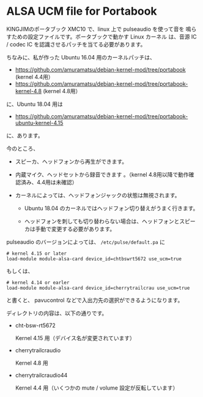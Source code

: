 # ALSA UCM file for Portabook

KINGJIMのポータブック XMC10 で、linux 上で pulseaudio を使って音を
鳴らすための設定ファイルです。ポータブックで動かす Linux カーネル
は、音源 IC / codec IC を認識させるパッチを当てる必要があります。

ちなみに、私が作った Ubuntu 16.04 用のカーネルパッチは、

* https://github.com/amuramatsu/debian-kernel-mod/tree/portabook (kernel 4.4用）
* https://github.com/amuramatsu/debian-kernel-mod/tree/portabook-kernel-4.8 (kernel 4.8用）

に、Ubuntu 18.04 用は

* https://github.com/amuramatsu/debian-kernel-mod/tree/portabook-ubuntu-kernel-4.15

に、あります。

今のところ、

* スピーカ、ヘッドフォンから再生ができます。

* 内蔵マイク、ヘッドセットから録音できます 。（kernel 4.8用以降で動作確認済み、4.4用は未確認）

* カーネルによっては、ヘッドフォンジャックの状態は無視されます。

  - Ubuntu 18.04 のカーネルではヘッドフォン切り替えがうまく行きます。
  
  - ヘッドフォンを刺しても切り替わらない場合は、ヘッドフォンとスピーカは手動で変更する必要があります。

pulseaudio のバージョンによっては、 `/etc/pulse/default.pa` に
```
# kernel 4.15 or later
load-module module-alsa-card device_id=chtbswrt5672 use_ucm=true

```
もしくは、
```
# kernel 4.14 or earler
load-module module-alsa-card device_id=cherrytrailcrau use_ucm=true
```
と書くと、 pavucontrol などで入出力先の選択ができるようになります。


ディレクトリの内容は、以下の通りです。

* cht-bsw-rt5672

  Kernel 4.15 用（デバイス名が変更されています）

* cherrytrailcraudio

  Kernel 4.8 用

* cherrytrailcraudio44

  Kernel 4.4 用（いくつかの mute / volume 設定が反転しています）
